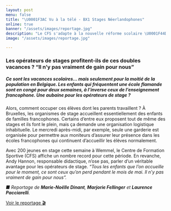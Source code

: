 ```yaml
---
layout: post
menu: false
title: "\U0001F3AC Vu à la télé - BX1 Stages Néerlandophones"
online: true
banner: "/assets/images/reportage.jpg"
description: "Le CFS s'adapte à la nouvelle réforme scolaire \U0001F44D"
image: "/assets/images/reportage.jpg"

---
```

### Les opérateurs de stages profitent-ils de ces doubles vacances ? “Il n’y pas vraiment de gain pour nous”

##### Ce sont les vacances scolaires… mais seulement pour la moitié de la population en Belgique. Les enfants qui fréquentent une école flamande sont en congé pour deux semaines, à l’inverse ceux de l’enseignement francophone. Une aubaine pour les opérateurs de stage ?

Alors, comment occuper ces élèves dont les parents travaillent ? À Bruxelles, les organismes de stage accueillent essentiellement des enfants de familles francophones. Certains d’entre eux proposent tout de même des stages et ils font le plein, mais ça demande une organisation logistique inhabituelle. Le mercredi après-midi, par exemple, seule une garderie est organisée pour permettre aux moniteurs d’assurer leur présence dans les écoles francophones qui continuent d’accueillir les élèves normalement.

Avec 200 jeunes en stage cette semaine à Wemmel, le Centre de Formation Sportive (CFS) affiche un nombre record pour cette période. En revanche, Andy Hannon, responsable didactique, n’ose pas, parler d’un véritable avantage pour les opérateurs de stage. _“Tous les enfants que l’on accueille pour le moment, ce sont ceux qu’on perd pendant le mois de mai. Il n’y pas vraiment de gain pour nous”._

_■ Reportage de **Marie-Noëlle Dinant**, **Marjorie Fellinger** et **Laurence Pacciarelli**._

[Voir le reportage 🎬](https://bx1.be/categories/news/les-operateurs-de-stages-profitent-ils-de-ces-doubles-vacances-il-ny-pas-vraiment-de-gain-pour-nous/?fbclid=IwAR3VhGrvY5AEjDs1GtUqeYx2P5WU4Uuue-4AifrZPqSEQxefw_0M93wqGWk "Reportage BX1 - Le CFS")